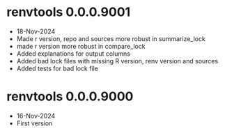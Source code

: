 # renvtools 0.0.0.9001

- 18-Nov-2024
- Made r version, repo and sources more robust in summarize_lock
- made r version more robust in compare_lock
- Added explanations for output columns
- Added bad lock files with missing R version, renv version and sources
- Added tests for bad lock file

# renvtools 0.0.0.9000

- 16-Nov-2024
- First version
